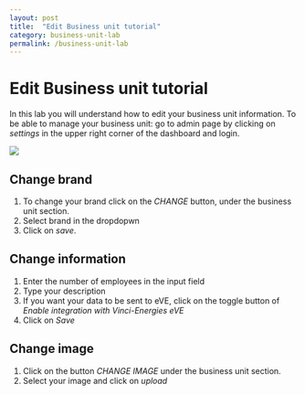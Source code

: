 ```yaml
---
layout: post
title:  "Edit Business unit tutorial"
category: business-unit-lab
permalink: /business-unit-lab
---
```

# Edit Business unit tutorial

In this lab you will understand how to edit your business unit information. 
To be able to manage your business unit: go to admin page by clicking on *settings* in the upper right corner of the dashboard and login.

<img src="assets/images/edit-business-unit-lab.PNG">

## Change brand

1. To change your brand click on the *CHANGE* button, under the business unit section. 
2. Select brand in the dropdopwn
3. Click on *save*.

## Change information

1. Enter the number of employees in the input field
2. Type your description
3. If you want your data to be sent to eVE, click on the toggle button of *Enable integration with Vinci-Energies eVE*
4. Click on *Save*


## Change image

1. Click on the button *CHANGE IMAGE* under the business unit section.
2. Select your image and click on *upload*